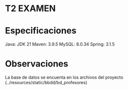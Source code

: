 # T2 EXAMEN

# Especificaciones
Java: JDK 21
Maven: 3.9.5
MySQL: 8.0.34
Spring: 3.1.5

# Observaciones
La base de datos se encuenta en los archivos del proyecto (../resources/static/bbdd/bd_profesores)

